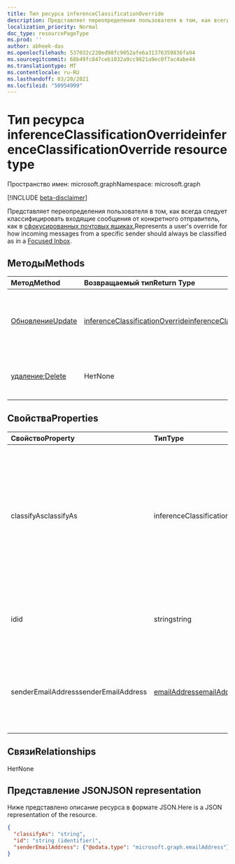 ```yaml
---
title: Тип ресурса inferenceClassificationOverride
description: Представляет переопределения пользователя в том, как всегда следует классифицировать входящие сообщения от конкретного отправи-
localization_priority: Normal
doc_type: resourcePageType
ms.prod: ''
author: abheek-das
ms.openlocfilehash: 537032c220ed98fc9052afe6a31376359836fa94
ms.sourcegitcommit: 68b49fc847ceb1032a9cc9821a9ec0f7ac4abe44
ms.translationtype: MT
ms.contentlocale: ru-RU
ms.lasthandoff: 03/20/2021
ms.locfileid: "50954999"
---
```

# <a name="inferenceclassificationoverride-resource-type"></a><span data-ttu-id="22d12-103">Тип ресурса inferenceClassificationOverride</span><span class="sxs-lookup"><span data-stu-id="22d12-103">inferenceClassificationOverride resource type</span></span>

<span data-ttu-id="22d12-104">Пространство имен: microsoft.graph</span><span class="sxs-lookup"><span data-stu-id="22d12-104">Namespace: microsoft.graph</span></span>

[!INCLUDE [beta-disclaimer](../../includes/beta-disclaimer.md)]

<span data-ttu-id="22d12-105">Представляет переопределения пользователя в том, как всегда следует классифицировать входящие сообщения от конкретного отправитель, как в [сфокусированных почтовых ящиках.](manage-focused-inbox.md)</span><span class="sxs-lookup"><span data-stu-id="22d12-105">Represents a user's override for how incoming messages from a specific sender should always be classified as in a [Focused Inbox](manage-focused-inbox.md).</span></span>


## <a name="methods"></a><span data-ttu-id="22d12-106">Методы</span><span class="sxs-lookup"><span data-stu-id="22d12-106">Methods</span></span>

| <span data-ttu-id="22d12-107">Метод</span><span class="sxs-lookup"><span data-stu-id="22d12-107">Method</span></span>           | <span data-ttu-id="22d12-108">Возвращаемый тип</span><span class="sxs-lookup"><span data-stu-id="22d12-108">Return Type</span></span>    |<span data-ttu-id="22d12-109">Описание</span><span class="sxs-lookup"><span data-stu-id="22d12-109">Description</span></span>|
|:---------------|:--------|:----------|
|[<span data-ttu-id="22d12-110">Обновление</span><span class="sxs-lookup"><span data-stu-id="22d12-110">Update</span></span>](../api/inferenceclassificationoverride-update.md) | [<span data-ttu-id="22d12-111">inferenceClassificationOverride</span><span class="sxs-lookup"><span data-stu-id="22d12-111">inferenceClassificationOverride</span></span>](inferenceclassificationoverride.md) |<span data-ttu-id="22d12-112">Изменение поля **ClassifyAs** переопределения указанным образом.</span><span class="sxs-lookup"><span data-stu-id="22d12-112">Change the **ClassifyAs** field of an override as specified.</span></span> |
|<span data-ttu-id="22d12-113">[удаление](../api/inferenceclassificationoverride-delete.md);</span><span class="sxs-lookup"><span data-stu-id="22d12-113">[Delete](../api/inferenceclassificationoverride-delete.md)</span></span> | <span data-ttu-id="22d12-114">Нет</span><span class="sxs-lookup"><span data-stu-id="22d12-114">None</span></span> |<span data-ttu-id="22d12-115">Удаление переопределения по идентификатору.</span><span class="sxs-lookup"><span data-stu-id="22d12-115">Delete an override specified by its ID.</span></span> |

## <a name="properties"></a><span data-ttu-id="22d12-116">Свойства</span><span class="sxs-lookup"><span data-stu-id="22d12-116">Properties</span></span>
| <span data-ttu-id="22d12-117">Свойство</span><span class="sxs-lookup"><span data-stu-id="22d12-117">Property</span></span>     | <span data-ttu-id="22d12-118">Тип</span><span class="sxs-lookup"><span data-stu-id="22d12-118">Type</span></span>   |<span data-ttu-id="22d12-119">Описание</span><span class="sxs-lookup"><span data-stu-id="22d12-119">Description</span></span>|
|:---------------|:--------|:----------|
|<span data-ttu-id="22d12-120">classifyAs</span><span class="sxs-lookup"><span data-stu-id="22d12-120">classifyAs</span></span>|<span data-ttu-id="22d12-121">inferenceClassificationType</span><span class="sxs-lookup"><span data-stu-id="22d12-121">inferenceClassificationType</span></span>| <span data-ttu-id="22d12-p101">Указывает, как должны классифицироваться все входящие сообщения от определенного отправителя. Возможные значения: `focused`, `other`.</span><span class="sxs-lookup"><span data-stu-id="22d12-p101">Specifies how incoming messages from a specific sender should always be classified as. Possible values are: `focused`, `other`.</span></span>|
|<span data-ttu-id="22d12-124">id</span><span class="sxs-lookup"><span data-stu-id="22d12-124">id</span></span>|<span data-ttu-id="22d12-125">string</span><span class="sxs-lookup"><span data-stu-id="22d12-125">string</span></span>| <span data-ttu-id="22d12-p102">Уникальный идентификатор переопределения. Только для чтения.</span><span class="sxs-lookup"><span data-stu-id="22d12-p102">The unique identifier of the override. Read-only.</span></span>|
|<span data-ttu-id="22d12-128">senderEmailAddress</span><span class="sxs-lookup"><span data-stu-id="22d12-128">senderEmailAddress</span></span>|[<span data-ttu-id="22d12-129">emailAddress</span><span class="sxs-lookup"><span data-stu-id="22d12-129">emailAddress</span></span>](emailaddress.md)|<span data-ttu-id="22d12-130">Сведения об электронном адресе отправителя, для которого создано переопределение.</span><span class="sxs-lookup"><span data-stu-id="22d12-130">The email address information of the sender for whom the override is created.</span></span>|

## <a name="relationships"></a><span data-ttu-id="22d12-131">Связи</span><span class="sxs-lookup"><span data-stu-id="22d12-131">Relationships</span></span>
<span data-ttu-id="22d12-132">Нет</span><span class="sxs-lookup"><span data-stu-id="22d12-132">None</span></span>


## <a name="json-representation"></a><span data-ttu-id="22d12-133">Представление JSON</span><span class="sxs-lookup"><span data-stu-id="22d12-133">JSON representation</span></span>

<span data-ttu-id="22d12-134">Ниже представлено описание ресурса в формате JSON.</span><span class="sxs-lookup"><span data-stu-id="22d12-134">Here is a JSON representation of the resource.</span></span>

<!-- {
  "blockType": "resource",
  "optionalProperties": [

  ],
  "@odata.type": "microsoft.graph.inferenceClassificationOverride"
}-->

```json
{
  "classifyAs": "string",
  "id": "string (identifier)",
  "senderEmailAddress": {"@odata.type": "microsoft.graph.emailAddress"}
}

```

<!-- uuid: 8fcb5dbc-d5aa-4681-8e31-b001d5168d79
2015-10-25 14:57:30 UTC -->
<!--
{
  "type": "#page.annotation",
  "description": "inferenceClassificationOverride resource",
  "keywords": "",
  "section": "documentation",
  "tocPath": "",
  "suppressions": []
}
-->


